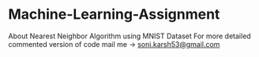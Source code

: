 # Machine-Learning-Assignment
About Nearest Neighbor Algorithm using MNIST Dataset
For more detailed commented version of code mail me -> soni.karsh53@gmail.com

